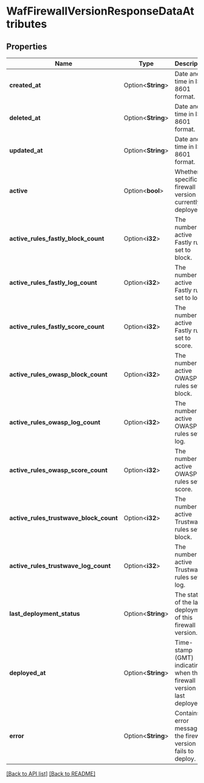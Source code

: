 # WafFirewallVersionResponseDataAttributes

## Properties

Name | Type | Description | Notes
------------ | ------------- | ------------- | -------------
**created_at** | Option<**String**> | Date and time in ISO 8601 format. | [readonly]
**deleted_at** | Option<**String**> | Date and time in ISO 8601 format. | [readonly]
**updated_at** | Option<**String**> | Date and time in ISO 8601 format. | [readonly]
**active** | Option<**bool**> | Whether a specific firewall version is currently deployed. | [readonly]
**active_rules_fastly_block_count** | Option<**i32**> | The number of active Fastly rules set to block. | [readonly]
**active_rules_fastly_log_count** | Option<**i32**> | The number of active Fastly rules set to log. | [readonly]
**active_rules_fastly_score_count** | Option<**i32**> | The number of active Fastly rules set to score. | [readonly]
**active_rules_owasp_block_count** | Option<**i32**> | The number of active OWASP rules set to block. | [readonly]
**active_rules_owasp_log_count** | Option<**i32**> | The number of active OWASP rules set to log. | [readonly]
**active_rules_owasp_score_count** | Option<**i32**> | The number of active OWASP rules set to score. | [readonly]
**active_rules_trustwave_block_count** | Option<**i32**> | The number of active Trustwave rules set to block. | [readonly]
**active_rules_trustwave_log_count** | Option<**i32**> | The number of active Trustwave rules set to log. | [readonly]
**last_deployment_status** | Option<**String**> | The status of the last deployment of this firewall version. | [readonly]
**deployed_at** | Option<**String**> | Time-stamp (GMT) indicating when the firewall version was last deployed. | [readonly]
**error** | Option<**String**> | Contains error message if the firewall version fails to deploy. | [readonly]

[[Back to API list]](../README.md#documentation-for-api-endpoints) [[Back to README]](../README.md)



